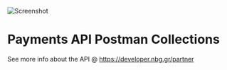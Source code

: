 ![Screenshot](https://microsites.nbg.gr/api.gateway/publicportal/sites/default/files/2018-11/black_logo.jpg) 

# Payments API Postman Collections

See more info about the API @ https://developer.nbg.gr/partner

